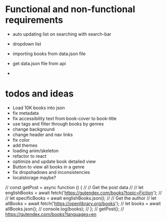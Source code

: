 # Functional and non-functional requirements

- auto updating list on searching with search-bar

- dropdown list

- importing books from data.json file

- get data.json file from api

- 

# todos and ideas
- Load 10K books into json
- fix metadata
- fix accessibility text from book-cover to book-title
- use tags and filter through books by genres
- change background
- change header and nav links
- fix color
- add themes
- loading anim/skeleton
- refactor to react
- optimize and update book detailed view
- Button to view all books in a genre
- fix dropshadows and inconsistencies
- localstorage maybe?


// const getPost = async function () {
// 	// Get the post data
// 	// let englishBooks = await fetch('https://gutendex.com/books?topic=Fiction');
// 	// let specificBooks = await englishBooks.json();
// 	// Get the author
// 	let allBooks = await fetch('https://openlibrary.org/books');
// 	let books = await allBooks.json();
// 	console.log(books);
// };
// getPost();
// https://gutendex.com/books?languages=en
